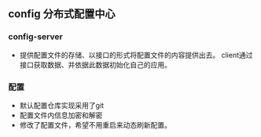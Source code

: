 ## config 分布式配置中心

### config-server
 * 提供配置文件的存储、以接口的形式将配置文件的内容提供出去。
 client通过接口获取数据、并依据此数据初始化自己的应用。
 
### 配置
 * 默认配置仓库实现采用了git
 * 配置文件内信息加密和解密
 * 修改了配置文件，希望不用重启来动态刷新配置。